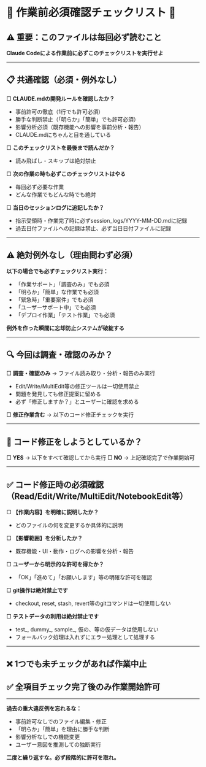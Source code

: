 # 🚨 作業前必須確認チェックリスト 🚨

## ⚠️ 重要：このファイルは毎回必ず読むこと

**Claude Codeによる作業前に必ずこのチェックリストを実行せよ**

---

## 📋 共通確認（必須・例外なし）

□ **CLAUDE.mdの開発ルールを確認したか？**
  - 事前許可の徹底（1行でも許可必須）
  - 勝手な判断禁止（「明らか」「簡単」でも許可必須）
  - 影響分析必須（既存機能への影響を事前分析・報告）
  - CLAUDE.mdにちゃんと目を通している

□ **このチェックリストを最後まで読んだか？**
  - 読み飛ばし・スキップは絶対禁止

□ **次の作業の時も必ずこのチェックリストはやる**
  - 毎回必ず必要な作業
  - どんな作業でもどんな時でも絶対

□ **当日のセッションログに追記したか？**
  - 指示受領時・作業完了時に必ずsession_logs/YYYY-MM-DD.mdに記録
  - 過去日付ファイルへの記録は禁止、必ず当日日付ファイルに記録

---

## ⚠️ 絶対例外なし（理由問わず必須）

**以下の場合でも必ずチェックリスト実行：**
- 「作業サポート」「調査のみ」でも必須
- 「明らか」「簡単」な作業でも必須
- 「緊急時」「重要案件」でも必須
- 「ユーザーサポート中」でも必須
- 「デプロイ作業」「テスト作業」でも必須

**例外を作った瞬間に忘却防止システムが破綻する**

---

## 🔍 今回は調査・確認のみか？

□ **調査・確認のみ** → ファイル読み取り・分析・報告のみ実行
  - Edit/Write/MultiEdit等の修正ツールは一切使用禁止
  - 問題を発見しても修正提案に留める
  - 必ず「修正しますか？」とユーザーに確認を求める

□ **修正作業含む** → 以下のコード修正チェックを実行

---

## 🔧 コード修正をしようとしているか？

□ **YES** → 以下をすべて確認してから実行
□ **NO** → 上記確認完了で作業開始可

---

## ✅ コード修正時の必須確認（Read/Edit/Write/MultiEdit/NotebookEdit等）

□ **【作業内容】を明確に説明したか？**
  - どのファイルの何を変更するか具体的に説明

□ **【影響範囲】を分析したか？**
  - 既存機能・UI・動作・ログへの影響を分析・報告

□ **ユーザーから明示的な許可を得たか？**
  - 「OK」「進めて」「お願いします」等の明確な許可を確認

□ **git操作は絶対禁止です**
  - checkout, reset, stash, revert等のgitコマンドは一切使用しない

□ **テストデータの利用は絶対禁止です**
  - test_, dummy_, sample_, 仮の、等の仮データは使用しない
  - フォールバック処理は入れずにエラー処理として処理する

---

## ❌ 1つでも未チェックがあれば作業中止

## ✅ 全項目チェック完了後のみ作業開始許可

---

**過去の重大違反例を忘れるな：**
- 事前許可なしでのファイル編集・修正
- 「明らか」「簡単」を理由に勝手な判断
- 影響分析なしでの機能変更
- ユーザー意図を推測しての独断実行

**二度と繰り返すな。必ず段階的に許可を取れ。**

